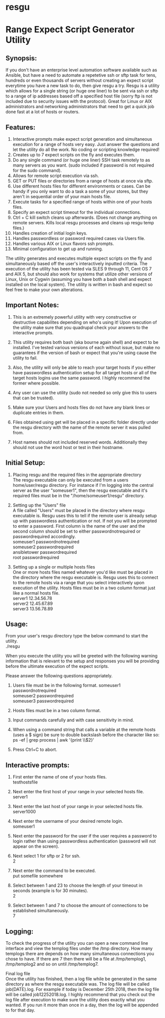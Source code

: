 # resgu

# Range Expect Script Generator Utility
                                                                                                                                                                                                                                
## Synopsis:

If you don't have an enterprise level automation software available such as Ansible, but have a need to automate a repetetive ssh or sftp task for tens, hundreds or even thousands of servers without creating an expect script everytime you have a new task to do, then give resgu a try. Resgu is a utility which allows for a single string (or huge one liner) to be sent via ssh or sftp to a range of ip addresses based off a specified host file (sorry ftp is not included due to security issues with the protocol). Great for Linux or AIX administrators and networking administrators that need to get a quick job done fast at a lot of hosts or routers. 

## Features:

1. Interactive prompts make expect script generation and simultaneous execution for a range of hosts very easy. Just answer the questions and let the utility do all the work. No coding or scripting knowledge required! 
2. Creates up to 7 expect scripts on the fly and executes them.
3. Do any single command (or huge one liner) SSH task remotely to as many servers as you want. (sudo included if password is not required for the sudo command).
4. Allows for remote script execution via ssh.
5. GET or PUT files or directories from a range of hosts at once via sftp.
6. Use different hosts files for different environments or cases. Can be handy if you only want to do a task a some of your stores, but they aren't in sequential order of your main hosts file.                                                  
7. Execute tasks for a specified range of hosts within one of your hosts files.                                            
8. Specify an expect script timeout for the individual connections.
9. Ctrl + C kill switch cleans up afterwards. (Does not change anything on remote servers. Kills local resgu processes and cleans up resgu temp files.)
10. Handles creation of initial login keys.
11. Handles passwordless or password required cases via Users file.
12. Handles various AIX or Linux flavors ssh prompts.
13. Minimal configuration to get up and running.

The utility generates and executes multiple expect scripts on the fly and simultaneously based off the user's interactively inputted criteria. The execution of the utility has been tested via SLES 9 through 11, Cent OS 7 and AIX 5, but should also work for systems that utilize other versions of Linux, Unix or Cygwin (assuming you have both a bash shell and expect installed on the local system). The utility is written in bash and expect so feel free to make your own alterations.
                                                                                                                                          

## Important Notes: 

1. This is an extremely powerful utility with very constructive or destructive capabilites depending on who's using it! Upon execution of the utility make sure that you quadrupal check your answers to the interactive prompts.

2. This utility requires both bash (aka bourne again shell) and expect to be installed. I've tested various versions of each without issue, but make no guarantees if the version of bash or expect that you're using cause the utility to fail. 

3. Also, the utility will only be able to reach your target hosts if you either have passwordless authentication setup for all target hosts or all of the target hosts logins use the same password. I highly recommend the former where possible.

4. Any user can use the utility (sudo not needed so only give this to users that can be trusted).

5. Make sure your Users and hosts files do not have any blank lines or duplicate entries in them.                                                                              
6. Files obtained using get will be placed in a specific folder directly under the resgu directory with the name of the remote server it was pulled from.                                                                                                                                                
7. Host names should not included reserved words. Additionally they should not use the word host or test in their hostname.                                                              
                                                                                                                                 
                                                                                                                               
                                                                                                                    
                                                                                                              
## Initial Setup:

1. Placing resgu and the required files in the appropriate directory                                                                       
The resgu executable can only be executed from a users home/user/resgu directory. For instance if I'm logging into the central server as the user "someuser1", then the resgu executable and it's required files must be in the "/home/someuser1/resgu" directory.
2. Setting up the "Users" file                                                                                                               
A file called "Users" must be placed in the directory where resgu executable is. Resgu uses this to tell if the remote user is already setup up with passwordless authentication or not. If not you will be prompted to enter a password. First column is the name of the user and the second column should be set to either passwordnotrequired or passwordrequired accordingly.                  
someuser1 passwordnotrequired                                                                                                   
someuser2 passwordrequired                                                                                                       
ansibletower passwordrequired                                                                                                   
root passwordrequired                                                                                                           

3. Setting up a single or multiple hosts files                                                                                                              
One or more hosts files named whatever you'd like must be placed in the directory where the resgu executable is. Resgu uses this to connect to the remote hosts via a range that you select interactively upon execution of the utility. Hosts files must be in a two column format just like a normal hosts file.                                                                                                                                  
server1 12.34.56.78                                                                                                             
server2 12.45.67.89                                                                                                             
server3 13.56.78.89                                                                                                                                                                                  

## Usage:

From your user's resgu directory type the below command to start the utility.                                                                                                                         
./resgu

When you execute the utility you will be greeted with the following warning information that is relevant to the setup and responses you will be providing before the ultimate execution of the expect scripts.

Please answer the following questions appropriately.

1. Users file must be in the following format.                                                                                                                                                                                                             someuser1  passwordnotrequired                                                                                                         
someuser2  passwordrequired                                                                                                             
someuser3  passwordrequired                                                                                                                

2. Hosts files must be in a two column format.

3. Input commands carefully and with case sensitivity in mind.

4. When using a command string that calls a variable at the remote hosts (uses a \$ sign) be sure to double backslash before the character like so:                                                                                                                                
ps -ef | grep process | awk '{print \\\\$2}'

5. Press Ctrl+C to abort.
                                                                                                                                                                                                                                                                  
## Interactive prompts:

1. First enter the name of one of your hosts files.                                                                             
testhostsfile

2. Next enter the first host of your range in your selected hosts file.                                                         
server1

3. Next enter the last host of your range in your selected hosts file.                                                         
server1000

4. Next enter the username of your desired remote login.                                                                        
someuser1

5. Next enter the password for the user if the user requires a password to login rather than using passwordless authentication (password will not appear on the screen).

6. Next select 1 for sftp or 2 for ssh.                                                                                                                                
2

7. Next enter the command to be executed.                                                                                       
put somefile somewhere

8. Select between 1 and 23 to choose the length of your timeout in seconds (example is for 30 minutes).                                                    
2

9. Select between 1 and 7 to choose the amount of connections to be established simultaneously.                                  
7

## Logging: 

To check the progress of the utility you can open a new command line interface and view the templog files under the /tmp directory. How many templogs there are depends on how many simultaneous connections you chose to have. If there are 7 then there will be a file at /tmp/templog1, /tmp/templog2 and so on until /tmp/templog7.


Final log file                                                                                                                      
Once the utility has finished, then a log file while be generated in the same directory as where the resgu executable was. The log file will be called job(DATE).log. For example if today is December 25th 2018, then the log file will be called job12252018.log. I highly recommend that you check out the log file after execution to make sure the utility does exactly what you wanted. If you run it more than once in a day, then the log will be appended to for that day.

